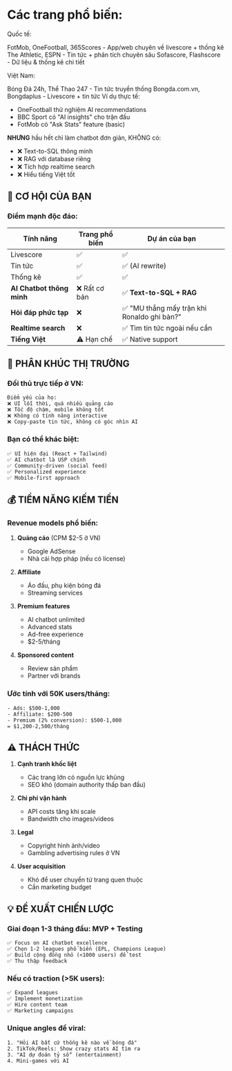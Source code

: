 # Các trang phổ biến:
Quốc tế:

FotMob, OneFootball, 365Scores - App/web chuyên về livescore + thống kê
The Athletic, ESPN - Tin tức + phân tích chuyên sâu
Sofascore, Flashscore - Dữ liệu & thống kê chi tiết

Việt Nam:

Bóng Đá 24h, Thể Thao 247 - Tin tức truyền thống
Bongda.com.vn, Bongdaplus - Livescore + tin tức
Ví dụ thực tế:
- OneFootball thử nghiệm AI recommendations
- BBC Sport có "AI insights" cho trận đấu
- FotMob có "Ask Stats" feature (basic)

**NHƯNG** hầu hết chỉ làm chatbot đơn giản, KHÔNG có:
- ❌ Text-to-SQL thông minh
- ❌ RAG với database riêng
- ❌ Tích hợp realtime search
- ❌ Hiểu tiếng Việt tốt

## 💎 CƠ HỘI CỦA BẠN

### **Điểm mạnh độc đáo:**

| Tính năng | Trang phổ biến | Dự án của bạn |
|-----------|---------------|---------------|
| Livescore | ✅ | ✅ |
| Tin tức | ✅ | ✅ (AI rewrite) |
| Thống kê | ✅ | ✅ |
| **AI Chatbot thông minh** | ❌ Rất cơ bản | ✅ **Text-to-SQL + RAG** |
| **Hỏi đáp phức tạp** | ❌ | ✅ "MU thắng mấy trận khi Ronaldo ghi bàn?" |
| **Realtime search** | ❌ | ✅ Tìm tin tức ngoài nếu cần |
| **Tiếng Việt** | ⚠️ Hạn chế | ✅ Native support |

## 🎯 PHÂN KHÚC THỊ TRƯỜNG

### **Đối thủ trực tiếp ở VN:**
```
Điểm yếu của họ:
❌ UI lỗi thời, quá nhiều quảng cáo
❌ Tốc độ chậm, mobile không tốt
❌ Không có tính năng interactive
❌ Copy-paste tin tức, không có góc nhìn AI
```

### **Bạn có thể khác biệt:**
```
✅ UI hiện đại (React + Tailwind)
✅ AI chatbot là USP chính
✅ Community-driven (social feed)
✅ Personalized experience
✅ Mobile-first approach
```

## 💰 TIỀM NĂNG KIẾM TIỀN

### **Revenue models phổ biến:**

1. **Quảng cáo** (CPM $2-5 ở VN)
   - Google AdSense
   - Nhà cái hợp pháp (nếu có license)

2. **Affiliate** 
   - Áo đấu, phụ kiện bóng đá
   - Streaming services

3. **Premium features**
   - AI chatbot unlimited
   - Advanced stats
   - Ad-free experience
   - $2-5/tháng

4. **Sponsored content**
   - Review sản phẩm
   - Partner với brands

### **Ước tính với 50K users/tháng:**
```
- Ads: $500-1,000
- Affiliate: $200-500
- Premium (2% conversion): $500-1,000
= $1,200-2,500/tháng
```

## ⚠️ THÁCH THỨC

1. **Cạnh tranh khốc liệt**
   - Các trang lớn có nguồn lực khủng
   - SEO khó (domain authority thấp ban đầu)

2. **Chi phí vận hành**
   - API costs tăng khi scale
   - Bandwidth cho images/videos

3. **Legal**
   - Copyright hình ảnh/video
   - Gambling advertising rules ở VN

4. **User acquisition**
   - Khó để user chuyển từ trang quen thuộc
   - Cần marketing budget

## 💡 ĐỀ XUẤT CHIẾN LƯỢC

### **Giai đoạn 1-3 tháng đầu: MVP + Testing**
```
✅ Focus on AI chatbot excellence
✅ Chọn 1-2 leagues phổ biến (EPL, Champions League)
✅ Build cộng đồng nhỏ (<1000 users) để test
✅ Thu thập feedback
```

### **Nếu có traction (>5K users):**
```
✅ Expand leagues
✅ Implement monetization
✅ Hire content team
✅ Marketing campaigns
```

### **Unique angles để viral:**
```
1. "Hỏi AI bất cứ thống kê nào về bóng đá"
2. TikTok/Reels: Show crazy stats AI tìm ra
3. "AI dự đoán tỷ số" (entertainment)
4. Mini-games với AI